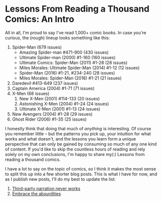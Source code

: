 # Lessons From Reading a Thousand Comics: An Intro

All in all, I'm proud to say I've read 1,000+ comic books. In case you're curious, the (rough) lineup looks something like this:

1. Spider-Man (679 issues)
   - Amazing Spider-man #471-900 (430 issues)
   - Ultimate Spider-man (2000) #1-160 (160 issues)
   - Ultimate Comics: Spider-Man (2011) #1-28 (28 issues)
   - Miles Morales: Ultimate Spider-Man (2014) #1-12 (12 issues)
   - Spider-Man (2016) #1-21, #234-240 (28 issues)
   - Miles Morales: Spider-Man (2018) #1-21 (21 issues)
1. Daredevil #413-649 (237 issues)
1. Captain America (2004) #1-71 (71 issues)
1. X-Men (68 issues)
   1. New X-Men (2001) #114-133 (20 issues)
   1. Astonishing X-Men (2004) #1-24 (24 issues)
   1. Ultimate X-Men (2001) #1-13 (24 issues)
1. New Avengers (2004) #1-28 (29 issues)
1. Ghost Rider (2006) #1-35 (25 issues)

I honestly think that doing that much of _anything_ is interesting. Of course you remember little – but the patterns you pick up, your intuition for what works and what doesn't, and the lessons you learn form a unique perspective that can only be gained by consuming so much of any one kind of content. If you'd like to skip the countless hours of reading and rely solely on my own conclusions, I'm happy to share my(:) Lessons from reading a thousand comics.

I have a lot to say on the topic of comics, so I think it makes the most sense to split this up into a few shorter blog posts. This is what I have for now, and as I publish new posts, I'll do my best to update the list:

1. [ Third-party narration never works ](https://elanmed.dev/posts/third-party-narration-never-works)
1. [Embrace the absurdities](https://elanmed.dev/posts/embrace-the-absurdities)
